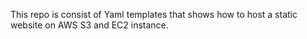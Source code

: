 This repo is consist of Yaml templates that shows how to host a static website on AWS S3 and EC2 instance.
